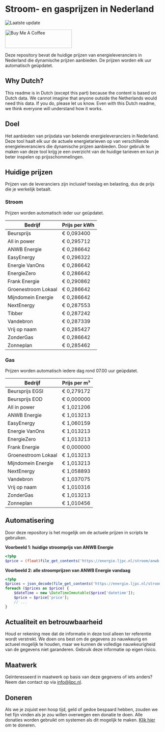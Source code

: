 # Stroom- en gasprijzen in Nederland

![Laatste update](https://img.shields.io/badge/laatste%20update-2023--07--23%2023%3A00%20CET-brightgreen)

<a href="https://www.buymeacoffee.com/Lars-" target="_blank"><img src="https://cdn.buymeacoffee.com/buttons/v2/default-orange.png" alt="Buy Me A Coffee" height="60" style="height: 60px !important;width: 217px !important;" ></a>

Deze repository bevat de huidige prijzen van energieleveranciers in Nederland die dynamische prijzen aanbieden. De prijzen worden elk uur automatisch geüpdatet.

## Why Dutch?

This readme is in Dutch (except this part) because the content is based on Dutch data. We cannot imagine that anyone outside the Netherlands would need this data. If you do, please let us know. Even with this Dutch readme, we think
everyone will understand how it works.

## Doel

Het aanbieden van prijsdata van bekende energieleveranciers in Nederland. Deze tool haalt elk uur de actuele energietarieven op van verschillende energieleveranciers die dynamische prijzen aanbieden. Door gebruik te maken van deze tool
krijg je een overzicht van de huidige tarieven en kun je beter inspelen op prijsschommelingen.

## Huidige prijzen

Prijzen van de leveranciers zijn inclusief toeslag en belasting, dus de prijs die je werkelijk betaalt.

### Stroom

Prijzen worden automatisch ieder uur geüpdatet.

 Bedrijf | Prijs per kWh 
---------|---------------
Beursprijs | € 0,093400
All in power | € 0,295712
ANWB Energie | € 0,286642
EasyEnergy | € 0,296322
Energie VanOns | € 0,286642
EnergieZero | € 0,286642
Frank Energie | € 0,290862
Groenestroom Lokaal | € 0,286642
Mijndomein Energie | € 0,286642
NextEnergy | € 0,287553
Tibber | € 0,287242
Vandebron | € 0,287339
Vrij op naam | € 0,285427
ZonderGas | € 0,286642
Zonneplan | € 0,285462


### Gas

Prijzen worden automatisch iedere dag rond 07.00 uur geüpdatet.

 Bedrijf | Prijs per m³ 
---------|--------------
Beursprijs EGSI | € 0,279172
Beursprijs EOD | € 0,000000
All in power | € 1,021206
ANWB Energie | € 1,013213
EasyEnergy | € 1,060159
Energie VanOns | € 1,013213
EnergieZero | € 1,013213
Frank Energie | € 0,000000
Groenestroom Lokaal | € 1,013213
Mijndomein Energie | € 1,013213
NextEnergy | € 1,058893
Vandebron | € 1,037075
Vrij op naam | € 1,010316
ZonderGas | € 1,013213
Zonneplan | € 1,010456


## Automatisering

Door deze repository is het mogelijk om de actuele prijzen in scripts te gebruiken.

**Voorbeeld 1: huidige stroomprijs van ANWB Energie**

```php
<?php
$price = (float)file_get_contents('https://energie.ljpc.nl/stroom/anwb-energie-nu.txt');

```

**Voorbeeld 2: alle stroomprijzen van ANWB Energie vandaag**

```php
<?php
$prices = json_decode(file_get_contents('https://energie.ljpc.nl/stroom/all-in-power-vandaag.json'),true);
foreach ($prices as $price) {
    $dateTime = new \DateTimeImmutable($price['datetime']);
    $price = $price['price'];
    // ...
}
```

## Actualiteit en betrouwbaarheid

Houd er rekening mee dat de informatie in deze tool alleen ter referentie wordt verstrekt. We doen ons best om de gegevens zo nauwkeurig en actueel mogelijk te houden, maar we kunnen de volledige nauwkeurigheid van de gegevens niet
garanderen. Gebruik deze informatie op eigen risico.

## Maatwerk

Geïnteresseerd in maatwerk op basis van deze gegevens of iets anders? Neem dan contact op
via [info@ljpc.nl](mailto:info@ljpc.nl?subject=Energie%20prijzen).

## Doneren

Als we je zojuist een hoop tijd, geld of gedoe bespaard hebben, zouden we het fijn vinden als je zou willen overwegen een
donatie te doen. Alle donaties worden gebruikt om systemen als dit mogelijk te
maken. [Klik hier](https://www.buymeacoffee.com/Lars-) om te doneren.
